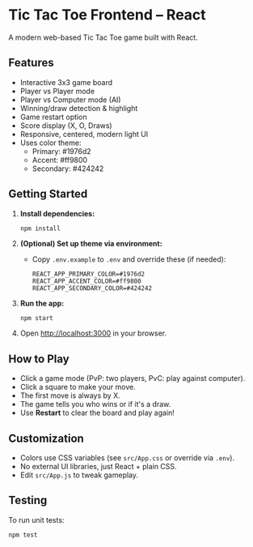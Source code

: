 # Tic Tac Toe Frontend – React

A modern web-based Tic Tac Toe game built with React.

## Features

- Interactive 3x3 game board
- Player vs Player mode
- Player vs Computer mode (AI)
- Winning/draw detection & highlight
- Game restart option
- Score display (X, O, Draws)
- Responsive, centered, modern light UI
- Uses color theme:  
  - Primary: #1976d2  
  - Accent: #ff9800  
  - Secondary: #424242

## Getting Started

1. **Install dependencies:**
   ```bash
   npm install
   ```

2. **(Optional) Set up theme via environment:**
   - Copy `.env.example` to `.env` and override these (if needed):
     ```
     REACT_APP_PRIMARY_COLOR=#1976d2
     REACT_APP_ACCENT_COLOR=#ff9800
     REACT_APP_SECONDARY_COLOR=#424242
     ```

3. **Run the app:**
   ```
   npm start
   ```

4. Open [http://localhost:3000](http://localhost:3000) in your browser.

## How to Play

- Click a game mode (PvP: two players, PvC: play against computer).
- Click a square to make your move.
- The first move is always by X.
- The game tells you who wins or if it's a draw. 
- Use **Restart** to clear the board and play again!

## Customization

- Colors use CSS variables (see `src/App.css` or override via `.env`).
- No external UI libraries, just React + plain CSS. 
- Edit `src/App.js` to tweak gameplay.

## Testing

To run unit tests:

```
npm test
```

